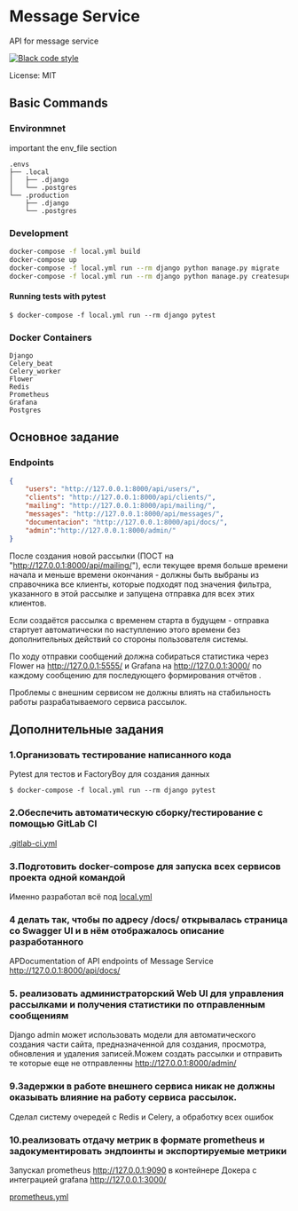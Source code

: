 # Message Service

API for message service

[![Black code style](https://img.shields.io/badge/code%20style-black-000000.svg)](https://github.com/ambv/black)

License: MIT


## Basic Commands

### Environmnet

important the env_file section

```
.envs
├── .local
│   ├── .django
│   └── .postgres
└── .production
    ├── .django
    └── .postgres
```


### Development

``` bash
docker-compose -f local.yml build
docker-compose up
docker-compose -f local.yml run --rm django python manage.py migrate
docker-compose -f local.yml run --rm django python manage.py createsuperuser
```

#### Running tests with pytest

    $ docker-compose -f local.yml run --rm django pytest

### Docker Containers
```
Django
Celery_beat
Celery_worker
Flower
Redis
Prometheus
Grafana
Postgres
```

## Основное задание

### Endpoints

```json
{
    "users": "http://127.0.0.1:8000/api/users/",
    "clients": "http://127.0.0.1:8000/api/clients/",
    "mailing": "http://127.0.0.1:8000/api/mailing/",
    "messages": "http://127.0.0.1:8000/api/messages/",
    "documentacion": "http://127.0.0.1:8000/api/docs/",
    "admin":"http://127.0.0.1:8000/admin/"
}
```

После создания новой рассылки  (ПОСТ на "http://127.0.0.1:8000/api/mailing/"), если текущее время больше времени начала и меньше времени окончания - должны быть выбраны из справочника все клиенты, которые подходят под значения фильтра, указанного в этой рассылке и запущена отправка для всех этих клиентов.

Если создаётся рассылка с временем старта в будущем - отправка  стартует автоматически по наступлению этого времени без дополнительных действий со стороны пользователя системы.

По ходу отправки сообщений должна собираться статистика через Flower на http://127.0.0.1:5555/ и Grafana на http://127.0.0.1:3000/ по каждому сообщению для последующего формирования отчётов .

Проблемы с внешним сервисом не должны влиять на стабильность работы разрабатываемого сервиса рассылок.

## Дополнительные задания

### 1.Организовать тестирование написанного кода

Pytest для тестов и FactoryBoy для создания данных

    $ docker-compose -f local.yml run --rm django pytest

### 2.Обеспечить автоматическую сборку/тестирование с помощью GitLab CI

  [.gitlab-ci.yml](https://github.com/Kubiniet/Mailing-messages/blob/main/.gitlab-ci.yml)

### 3.Подготовить docker-compose для запуска всех сервисов проекта одной командой

Именно разработал всё под [local.yml](https://github.com/Kubiniet/Mailing-messages/blob/main/local.yml)

### 4 делать так, чтобы по адресу /docs/ открывалась страница со Swagger UI и в нём отображалось описание разработанного 

APDocumentation of API endpoints of Message Service 
  http://127.0.0.1:8000/api/docs/
  
### 5. реализовать администраторский Web UI для управления рассылками и получения статистики по отправленным сообщениям

Django admin может использовать модели для автоматического создания части сайта, предназначенной для создания, просмотра, обновления и удаления записей.Можем создать рассылки и отправить те которые еще не отправленны
  http://127.0.0.1:8000/admin/
  
  
### 9.Задержки в работе внешнего сервиса никак не должны оказывать влияние на работу сервиса рассылок.

Сделал систему очередей с Redis и Celery, а обработку всех ошибок

### 10.реализовать отдачу метрик в формате prometheus и задокументировать эндпоинты и экспортируемые метрики

Запускал prometheus http://127.0.0.1:9090 в контейнере Докера с интеграцией grafana http://127.0.0.1:3000/

[prometheus.yml](https://github.com/Kubiniet/Mailing-messages/blob/main/prometheus.yml)
